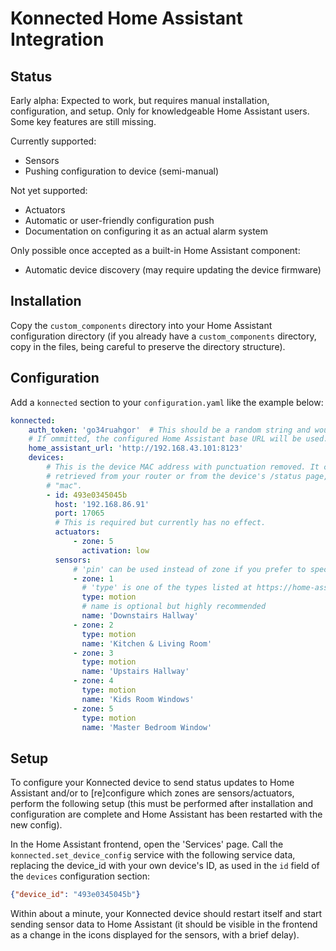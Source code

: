 # Konnected Home Assistant Integration

## Status

Early alpha: Expected to work, but requires manual installation, configuration,
and setup. Only for knowledgeable Home Assistant users. Some key features are
still missing.

Currently supported:
- Sensors
- Pushing configuration to device (semi-manual)

Not yet supported:
- Actuators
- Automatic or user-friendly configuration push
- Documentation on configuring it as an actual alarm system

Only possible once accepted as a built-in Home Assistant component:
- Automatic device discovery (may require updating the device firmware)

## Installation

Copy the `custom_components` directory into your Home Assistant configuration
directory (if you already have a `custom_components` directory, copy in the
files, being careful to preserve the directory structure).

## Configuration

Add a `konnected` section to your `configuration.yaml` like the example below:

```yaml
konnected:
    auth_token: 'go34ruahgor'  # This should be a random string and would typically be stored in secrets.yaml
    # If ommitted, the configured Home Assistant base URL will be used.
    home_assistant_url: 'http://192.168.43.101:8123'
    devices:
        # This is the device MAC address with punctuation removed. It can be
        # retrieved from your router or from the device's /status page, under
        # "mac".
        - id: 493e0345045b
          host: '192.168.86.91'
          port: 17065
          # This is required but currently has no effect.
          actuators:
              - zone: 5
                activation: low
          sensors:
              # 'pin' can be used instead of zone if you prefer to specify the GPIO number
              - zone: 1
                # 'type' is one of the types listed at https://home-assistant.io/components/binary_sensor/
                type: motion
                # name is optional but highly recommended
                name: 'Downstairs Hallway'
              - zone: 2
                type: motion
                name: 'Kitchen & Living Room'
              - zone: 3
                type: motion
                name: 'Upstairs Hallway'
              - zone: 4
                type: motion
                name: 'Kids Room Windows'
              - zone: 5
                type: motion
                name: 'Master Bedroom Window'
```

## Setup

To configure your Konnected device to send status updates to Home Assistant
and/or to [re]configure which zones are sensors/actuators, perform the
following setup (this must be performed after installation and configuration
are complete and Home Assistant has been restarted with the new config).

In the Home Assistant frontend, open the 'Services' page. Call the
`konnected.set_device_config` service with the following service data,
replacing the device_id with your own device's ID, as used in the `id` field of
the `devices` configuration section:

```json
{"device_id": "493e0345045b"}
```

Within about a minute, your Konnected device should restart itself and start
sending sensor data to Home Assistant (it should be visible in the frontend as
a change in the icons displayed for the sensors, with a brief delay).

